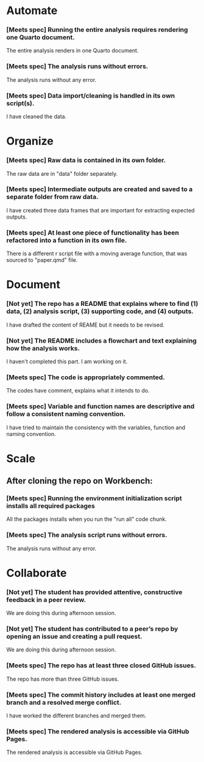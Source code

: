 # Automate

### [Meets spec] Running the entire analysis requires rendering one Quarto document.
The entire analysis renders in one Quarto document.

### [Meets spec] The analysis runs without errors.
The analysis runs without any error.

### [Meets spec] Data import/cleaning is handled in its own script(s).
I have cleaned the data.

# Organize

### [Meets spec] Raw data is contained in its own folder.
The raw data are in "data" folder separately.

### [Meets spec] Intermediate outputs are created and saved to a separate folder from raw data.
I have created three data frames that are important for extracting expected outputs.

### [Meets spec] At least one piece of functionality has been refactored into a function in its own file.
There is a different r script file with a moving average function, that was sourced to "paper.qmd" file.

# Document

### [Not yet] The repo has a README that explains where to find (1) data, (2) analysis script, (3) supporting code, and (4) outputs.
I have drafted the content of REAME but it needs to be revised.

### [Not yet] The README includes a flowchart and text explaining how the analysis works.
I haven't completed this part. I am working on it.

### [Meets spec] The code is appropriately commented.
The codes have comment, explains what it intends to do.

### [Meets spec] Variable and function names are descriptive and follow a consistent naming convention.
I have tried to maintain the consistency with the variables, function and naming convention.

# Scale

## After cloning the repo on Workbench:

### [Meets spec] Running the environment initialization script installs all required packages
All the packages installs when you run the "run all" code chunk.

### [Meets spec] The analysis script runs without errors.
The analysis runs without any error.

# Collaborate

### [Not yet] The student has provided attentive, constructive feedback in a peer review.
We are doing this during afternoon session.

### [Not yet] The student has contributed to a peer’s repo by opening an issue and creating a pull request.
We are doing this during afternoon session.

### [Meets spec] The repo has at least three closed GitHub issues.
The repo has more than three GitHub issues.

### [Meets spec] The commit history includes at least one merged branch and a resolved merge conflict.
I have worked the different branches and merged them.

### [Meets spec] The rendered analysis is accessible via GitHub Pages.
The rendered analysis is accessible via GitHub Pages.
